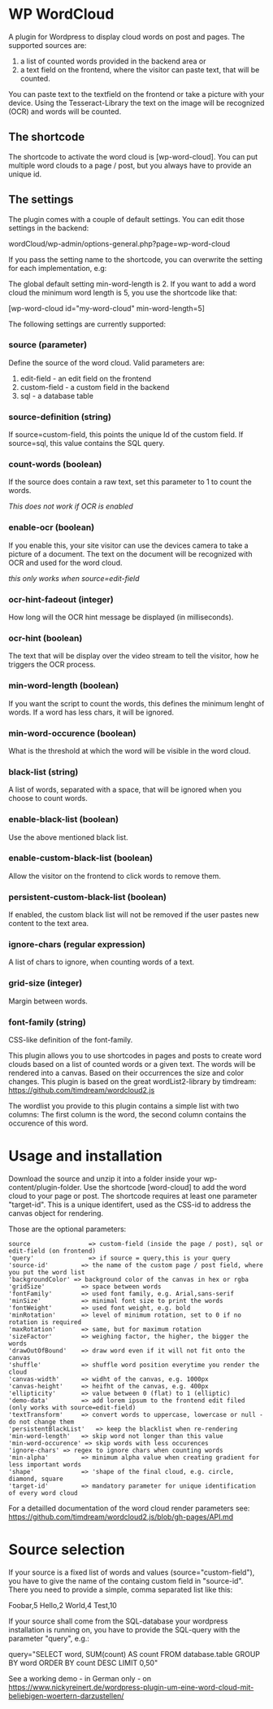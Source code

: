 # WP WordCloud
A plugin for Wordpress to display cloud words on post and pages. The supported sources are:

1. a list of counted words provided in the backend area or
2. a text field on the frontend, where the visitor can paste text, that will be counted.

You can paste text to the textfield on the frontend or take a picture with your device. Using the Tesseract-Library the text on the image will be recognized (OCR) and words will be counted.

## The shortcode
The shortcode to activate the word cloud is [wp-word-cloud]. You can put multiple word clouds to a page / post, but you always have to provide an unique id. 

## The settings
The plugin comes with a couple of default settings. You can edit those settings in the backend:

wordCloud/wp-admin/options-general.php?page=wp-word-cloud

If you pass the setting name to the shortcode, you can overwrite the setting for each implementation, e.g:

The global default setting min-word-length is 2. If you want to add a word cloud the minimum word length is 5, you use the shortcode like that:

[wp-word-cloud id="my-word-cloud" min-word-length=5]

The following settings are currently supported: 

### source (parameter)
Define the source of the word cloud. Valid parameters are:
1. edit-field - an edit field on the frontend
2. custom-field - a custom field in the backend
3. sql - a database table

### source-definition (string)
If source=custom-field, this points the unique Id of the custom field. If source=sql, this value contains the SQL query. 

### count-words (boolean)
If the source does contain a raw text, set this parameter to 1 to count the words. 

*This does not work if OCR is enabled*

### enable-ocr (boolean)
If you enable this, your site visitor can use the devices camera to take a picture of a document. The text on the document will be recognized with OCR and used for the word cloud. 

*this only works when source=edit-field*

### ocr-hint-fadeout (integer)
How long will the OCR hint message be displayed (in milliseconds).

### ocr-hint (boolean)
The text that will be display over the video stream to tell the visitor, how he triggers the OCR process.

### min-word-length (boolean)
If you want the script to count the words, this defines the minimum lenght of words. If a word has less chars, it will be ignored.

### min-word-occurence (boolean)
What is the threshold at which the word will be visible in the word cloud. 

### black-list (string)
A list of words, separated with a space, that will be ignored when you choose to count words. 

### enable-black-list (boolean)
Use the above mentioned black list.

### enable-custom-black-list (boolean)
Allow the visitor on the frontend to click words to remove them. 

### persistent-custom-black-list (boolean)
If enabled, the custom black list will not be removed if the user pastes new content to the text area.

### ignore-chars (regular expression)
A list of chars to ignore, when counting words of a text.

### grid-size (integer)
Margin between words.

### font-family (string)
CSS-like definition of the font-family. 


This plugin allows you to use shortcodes in pages and posts to create word clouds based on a list of counted words or a given text. The words will be rendered into a canvas. Based on their occurrences the size and color changes. This plugin is based on the great wordList2-library by timdream: https://github.com/timdream/wordcloud2.js

The wordlist you provide to this plugin contains a simple list with two columns: The first column is the word, the second column contains the occurence of this word.

# Usage and installation

Download the source and unzip it into a folder inside your wp-content/plugin-folder. Use the shortcode [word-cloud] to add the word cloud to your page or post. The shortcode requires at least one parameter "target-id". This is a unique identifert, used as the CSS-id to address the canvas object for rendering.

Those are the optional parameters:

	source  			  => custom-field (inside the page / post), sql or edit-field (on frontend)
	'query' 			  => if source = query,this is your query 
	'source-id' 		=> the name of the custom page / post field, where you put the word list
	'backgroundColor' => background color of the canvas in hex or rgba
	'gridSize'			=> space between words
	'fontFamily'		=> used font family, e.g. Arial,sans-serif
	'minSize'		 	=> minimal font size to print the words
	'fontWeight'		=> used font weight, e.g. bold
	'minRotation' 		=> level of minimum rotation, set to 0 if no rotation is required
	'maxRotation' 		=> same, but for maximum rotation
	'sizeFactor' 		=> weighing factor, the higher, the bigger the words
	'drawOutOfBound'	=> draw word even if it will not fit onto the canvas
	'shuffle'			=> shuffle word position everytime you render the cloud
	'canvas-width'		=> widht of the canvas, e.g. 1000px	
	'canvas-height'		=> heifht of the canvas, e.g. 400px
	'ellipticity'		=> value between 0 (flat) to 1 (elliptic)
	'demo-data'			=> add lorem ipsum to the frontend edit filed (only works with source=edit-field)
	'textTransform'		=> convert words to uppercase, lowercase or null - do not change them
	'persistentBlackList'	=> keep the blacklist when re-rendering
	'min-word-length'	=> skip word not longer than this value
	'min-word-occurence' => skip words with less occurences
	'ignore-chars' => regex to ignore chars when counting words
	'min-alpha' 		=> minimum alpha value when creating gradient for less important words
	'shape' 			=> 'shape of the final cloud, e.g. circle, diamond, square
	'target-id'			=> mandatory parameter for unique identification of every word cloud

For a detailled documentation of the word cloud render parameters see: https://github.com/timdream/wordcloud2.js/blob/gh-pages/API.md

# Source selection

If your source is a fixed list of words and values (source="custom-field"), you have to give the name of the containg custom field in "source-id". There you need to provide a simple, comma separated list like this:

Foobar,5
Hello,2
World,4
Test,10


If your source shall come from the SQL-database your wordpress installation is running on, you have to provide the SQL-query with the parameter "query", e.g.:

query="SELECT word, SUM(count) AS count FROM database.table GROUP BY word ORDER BY count DESC LIMIT 0,50"

See a working demo - in German only - on https://www.nickyreinert.de/wordpress-plugin-um-eine-word-cloud-mit-beliebigen-woertern-darzustellen/
